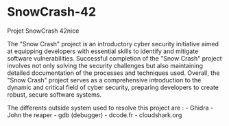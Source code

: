 # SnowCrash-42
Projet SnowCrash 42nice

The "Snow Crash" project is an introductory cyber security initiative aimed at equipping developers with essential skills to identify and mitigate software vulnerabilities.
Successful completion of the "Snow Crash" project involves not only solving the security challenges but also maintaining detailed documentation of the processes and techniques used. 
Overall, the "Snow Crash" project serves as a comprehensive introduction to the dynamic and critical field of cyber security, preparing developers to create robust, secure software systems.

The differents outside system used to resolve this project are : - Ghidra
                                                                 - John the reaper
                                                                 - gdb (debugger)
                                                                 - dcode.fr
                                                                 - cloudshark.org
                                                                 
